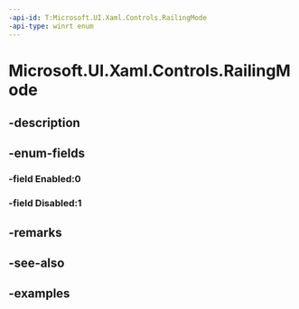 ```yaml
---
-api-id: T:Microsoft.UI.Xaml.Controls.RailingMode
-api-type: winrt enum
---
```


# Microsoft.UI.Xaml.Controls.RailingMode

<!--
public enum RailingMode
-->


## -description

## -enum-fields

### -field Enabled:0

### -field Disabled:1

## -remarks

## -see-also

## -examples


